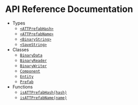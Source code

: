 # API Reference Documentation

- Types
  - [`<ATTPrefabHash>`](./ATTPrefabHash.md)
  - [`<ATTPrefabName>`](./ATTPrefabName.md)
  - [`<BinaryString>`](./BinaryString.md)
  - [`<SaveString>`](./SaveString.md)
- Classes
  - [`BinaryData`](./BinaryData.md)
  - [`BinaryReader`](./BinaryReader.md)
  - [`BinaryWriter`](./BinaryWriter.md)
  - [`Component`](./Component.md)
  - [`Entity`](./Entity.md)
  - [`Prefab`](./Prefab.md)
- Functions
  - [`isATTPrefabHash(hash)`](./isATTPrefabHash.md)
  - [`isATTPrefabName(name)`](./isATTPrefabName.md)
